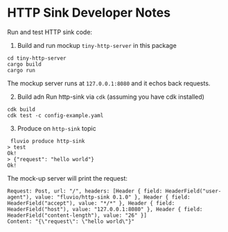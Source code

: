 # HTTP Sink Developer Notes

Run and test HTTP sink code:

1. Build and run mockup `tiny-http-server` in this package

```
cd tiny-http-server 
cargo build 
cargo run
```

The mockup server runs at `127.0.0.1:8080` and it echos back requests.

2. Build adn Run http-sink via `cdk` (assuming you have cdk installed)

```
cdk build
cdk test -c config-example.yaml
```

3. Produce on `http-sink` topic

```
 fluvio produce http-sink
> test
Ok!
> {"request": "hello world"}
Ok!
```

The mock-up server will print the request:

```
Request: Post, url: "/", headers: [Header { field: HeaderField("user-agent"), value: "fluvio/http-sink 0.1.0" }, Header { field: HeaderField("accept"), value: "*/*" }, Header { field: HeaderField("host"), value: "127.0.0.1:8080" }, Header { field: HeaderField("content-length"), value: "26" }]
Content: "{\"request\": \"hello world\"}"
```
